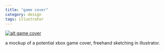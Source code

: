 ```yaml
---
title: "game cover"
category: design
tags: illustrator
---
```


[![alt game cover][game-image]][image-link]

a mockup of a potential xbox game cover, freehand
sketching in illustrator.

[game-image]: ../assets/projectimages/gamecover.png
[image-link]: ../assets/projectimages/gamecover.png
